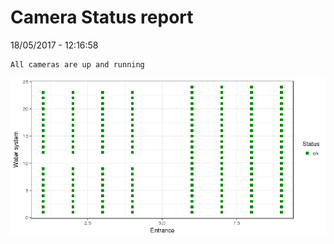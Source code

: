 Camera Status report
================
18/05/2017 - 12:16:58

    All cameras are up and running

![](camreport_files/figure-markdown_github/unnamed-chunk-2-1.png)
